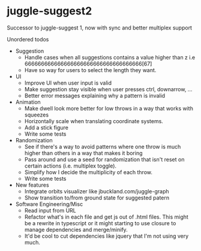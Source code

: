 # juggle-suggest2
Successor to juggle-suggest 1, now with sync and better multiplex support

Unordered todos
 - Suggestion
   - Handle cases when all suggestions contains a value higher than z i.e
     666666666666666666666666666666666666[67]
   - Have so way for users to select the length they want.
 - UI
   - Improve UI when user input is valid
   - Make suggestion stay visible when user presses ctrl, downarrow, ...
   - Better error messages explaining why a pattern is invalid
 - Animation
   - Make dwell look more better for low throws in a way that works with
     squeezes
   - Horizontally scale when translating coordinate systems.
   - Add a stick figure
   - Write some tests
 - Randomization
   - See if there's a way to avoid patterns where one throw is much higher than
     others in a way that makes it boring
   - Pass around and use a seed for randomization that isn't reset on certain
     actions (i.e. multiplex toggle).
   - Simplify how I decide the multiplicity of each throw.
   - Write some tests
 - New features
   - Integrate orbits visualizer like jbuckland.com/juggle-graph
   - Show transition to/from ground state for suggested patern
 - Software Engineering/Misc
   - Read input from URL
   - Refactor what's in each file and get js out of .html files. This might be a
     rewrite in typescript or it might starting to use closure to manage
     dependencies and merge/minify.
   - It'd be cool to cut dependencies like jquery that I'm not using very much.
 
